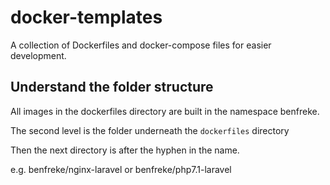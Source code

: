 # docker-templates

A collection of Dockerfiles and docker-compose files for easier development.

## Understand the folder structure

All images in the dockerfiles directory are built in the namespace benfreke. 

The second level is the folder underneath the `dockerfiles` directory

Then the next directory is after the hyphen in the name.

e.g. benfreke/nginx-laravel or benfreke/php7.1-laravel